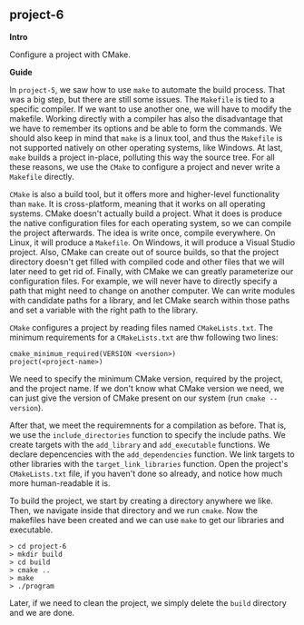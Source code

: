 project-6
---------

**Intro**

Configure a project with CMake.

**Guide**

In `project-5`, we saw how to use `make` to automate the build process.  That was a big step, but there are still some issues. The `Makefile` is tied to a specific compiler. If we want to use another one, we will have to modify the makefile. Working directly with a compiler has also the disadvantage that we have to remember its options and be able to form the commands. We should also keep in mind that `make` is a linux tool, and thus the `Makefile` is not supported natively on other operating systems, like Windows. At last, `make` builds a project in-place, polluting this way the source tree. For all these reasons, we use the `CMake` to configure a project and never write a `Makefile` directly.

`CMake` is also a build tool, but it offers more and higher-level functionality than `make`. It is cross-platform, meaning that it works on all operating systems. CMake doesn't actually build a project. What it does is produce the native configuration files for each operating system, so we can compile the project afterwards. The idea is write once, compile everywhere. On Linux, it will produce a `Makefile`. On Windows, it will produce a Visual Studio project. Also, CMake can create out of source builds, so that the project directory doesn't get filled with compiled code and other files that we will later need to get rid of. Finally, with CMake we can greatly parameterize our configuration files. For example, we will never have to directly specify a path that might need to change on another computer. We can write modules with candidate paths for a library, and let CMake search within those paths and set a variable with the right path to the library.

`CMake` configures a project by reading files named `CMakeLists.txt`. The minimum requirements for a `CMakeLists.txt` are thw following two lines:

```
cmake_minimum_required(VERSION <version>)
project(<project-name>)
```

We need to specify the minimum CMake version, required by the project, and the project name. If we don't know what CMake version we need, we can just give the version of CMake present on our system (run `cmake --version`).

After that, we meet the requiremnents for a compilation as before. That is, we use the `include_directories` function to specify the include paths. We create targets with the `add_library` and `add_executable` functions. We declare depencencies with the `add_dependencies` function. We link targets to other libraries with the `target_link_libraries` function. Open the project's `CMakeLists.txt` file, if you haven't done so already, and notice how much more human-readable it is.

To build the project, we start by creating a directory anywhere we like. Then, we navigate inside that directory and we run `cmake`. Now the makefiles have been created and we can use `make` to get our libraries and executable.

```
> cd project-6
> mkdir build
> cd build
> cmake ..
> make
> ./program
```

Later, if we need to clean the project, we simply delete the `build` directory and we are done.
